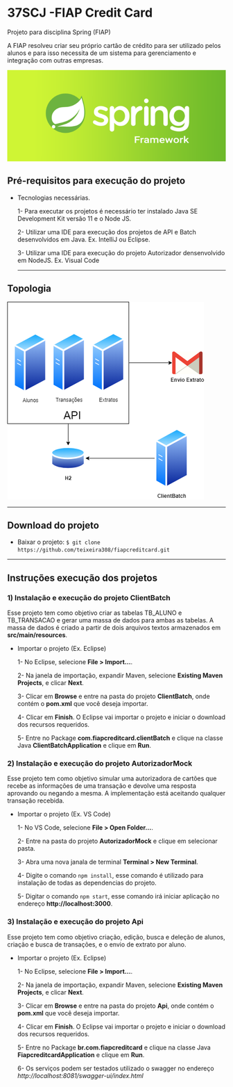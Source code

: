# 37SCJ -FIAP Credit Card
Projeto para disciplina Spring (FIAP)

A FIAP resolveu criar seu próprio cartão de crédito para ser utilizado pelos alunos e para isso necessita de um sistema para gerenciamento e integração com outras empresas. 

![Imagem Spring Framework](Images/spring.png)

##  Pré-requisitos para execução do projeto
- Tecnologias necessárias.

  1- Para executar os projetos é necessário ter instalado Java SE Development Kit versão 11 e o Node JS.
  
  2- Utilizar uma IDE para execução dos projetos de API e Batch desenvolvidos em Java. Ex. IntelliJ ou Eclipse.
  
  3- Utilizar uma IDE para execução do projeto Autorizador densenvolvido em NodeJS. Ex. Visual Code
  
  ---
## Topologia

![Imagem Topologia](Images/topologia.png)

---

## Download do projeto

- Baixar o projeto: `$ git clone https://github.com/teixeira308/fiapcreditcard.git`

---

## Instruções execução dos projetos

### 1) Instalação e execução do projeto ClientBatch
Esse projeto tem como objetivo criar as tabelas TB_ALUNO e TB_TRANSACAO e gerar uma massa de dados para ambas as tabelas. A massa de dados é criado a partir de dois arquivos textos armazenados em **src/main/resources**.

- Importar o projeto (Ex. Eclipse)

  1- No Eclipse, selecione **File > Import...**.
  
  2- Na janela de importação, expandir Maven, selecione **Existing Maven Projects**, e clicar **Next**.
  
  3- Clicar em **Browse** e entre na pasta do projeto **ClientBatch**, onde contém o **pom.xml** que você deseja importar.
  
  4- Clicar em **Finish**. O Eclipse vai importar o projeto e iniciar o download dos recursos requeridos.
  
  5- Entre no Package **com.fiapcreditcard.clientBatch** e clique na classe Java **ClientBatchApplication** e clique em **Run**.

### 2) Instalação e execução do projeto AutorizadorMock
Esse projeto tem como objetivo simular uma autorizadora de cartões que recebe as informações de uma transação e devolve uma resposta aprovando ou negando a mesma. A implementação está aceitando qualquer transação recebida.

- Importar o projeto (Ex. VS Code)

  1- No VS Code, selecione **File > Open Folder...**.
  
  2- Entre na pasta do projeto **AutorizadorMock** e clique em selecionar pasta.
  
  3- Abra uma nova janala de terminal **Terminal > New Terminal**.
  
  4- Digite o comando `npm install`, esse comando é utilizado para instalação de todas as dependencias do projeto.
  
  5- Digitar o comando `npm start`, esse comando irá iniciar aplicação no endereço **http://localhost:3000**.

### 3) Instalação e execução do projeto Api
Esse projeto tem como objetivo criação, edição, busca e deleção de alunos, criação e busca de transações, e o envio de extrato por aluno.

- Importar o projeto (Ex. Eclipse)

  1- No Eclipse, selecione **File > Import...**.
  
  2- Na janela de importação, expandir Maven, selecione **Existing Maven Projects**, e clicar **Next**.
  
  3- Clicar em **Browse** e entre na pasta do projeto **Api**, onde contém o **pom.xml** que você deseja importar.
  
  4- Clicar em **Finish**. O Eclipse vai importar o projeto e iniciar o download dos recursos requeridos.
  
  5- Entre no Package **br.com.fiapcreditcard** e clique na classe Java **FiapcreditcardApplication** e clique em **Run**.
  
  6- Os serviços podem ser testados utilizado o swagger no endereço *http://localhost:8081/swagger-ui/index.html*
